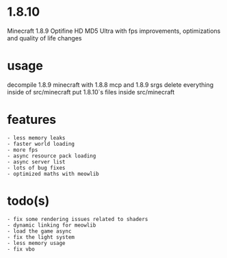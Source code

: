 # 1.8.10

  Minecraft 1.8.9 Optifine HD MD5 Ultra with fps improvements, optimizations and quality of life changes

# usage

  decompile 1.8.9 minecraft with 1.8.8 mcp and 1.8.9 srgs
  delete everything inside of src/minecraft
  put 1.8.10`s files inside src/minecraft
  

# features

    - less memory leaks
    - faster world loading
    - more fps
    - async resource pack loading
    - async server list
    - lots of bug fixes
    - optimized maths with meowlib
  
# todo(s)

    - fix some rendering issues related to shaders
    - dynamic linking for meowlib
    - load the game async
    - fix the light system
    - less memory usage
    - fix vbo
